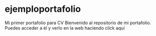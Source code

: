 # ejemploportafolio
Mi primer portafolio para CV
Bienvenido al repositorio de mi portafolio.
Puedes acceder a él y verlo en la web haciendo click aquí
